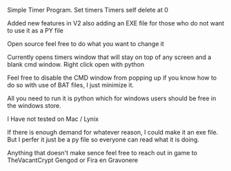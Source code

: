 Simple Timer Program. 
  Set timers
  Timers self delete at 0

Added new features in V2 also adding an EXE file for those who do not want to use it as a PY file

Open source feel free to do what you want to change it

Currently opens timers window that will stay on top of any screen and a blank cmd window. Right click open with python

Feel free to disable the CMD window from popping up if you know how to do so with use of BAT files, I just minimize it.

All you need to run it is python which for windows users should be free in the windows store. 

I Have not tested on Mac / Lynix 

If there is enough demand for whatever reason, I could make it an exe file. But I perfer it just be a py file so everyone can read what it is doing. 

Anything that doesn't make sence feel free to reach out in game to TheVacantCrypt Gengod or Fira en Gravonere
